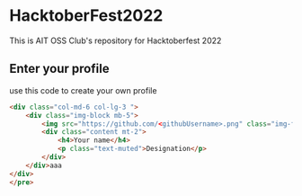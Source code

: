 # HacktoberFest2022
This is AIT OSS Club's repository for Hacktoberfest 2022

## Enter your profile 
use this code to create your own profile
```html
<div class="col-md-6 col-lg-3 ">
    <div class="img-block mb-5">
        <img src="https://github.com/<githubUsername>.png" class="img-fluid  img-thumbnail rounded-circle" alt="image1">
        <div class="content mt-2">
            <h4>Your name</h4>
            <p class="text-muted">Designation</p>
        </div>
    </div>aaa
</div>
</pre>
```
